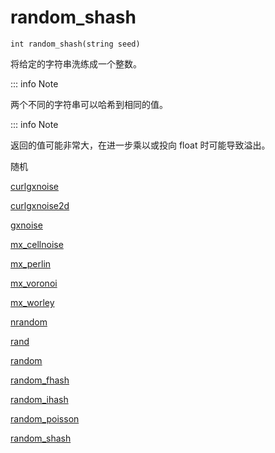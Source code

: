 # random_shash

`int random_shash(string seed)`

将给定的字符串洗练成一个整数。

::: info Note

两个不同的字符串可以哈希到相同的值。

::: info Note

返回的值可能非常大，在进一步乘以或投向 float 时可能导致溢出。

随机

[curlgxnoise](curlgxnoise.html)

[curlgxnoise2d](curlgxnoise2d.html)

[gxnoise](gxnoise.html)

[mx_cellnoise](mx_cellnoise.html)

[mx_perlin](mx_perlin.html)

[mx_voronoi](mx_voronoi.html)

[mx_worley](mx_worley.html)

[nrandom](nrandom.html)

[rand](rand.html)

[random](random.html)

[random_fhash](random_fhash.html)

[random_ihash](random_ihash.html)

[random_poisson](random_poisson.html)

[random_shash](random_shash.html)
